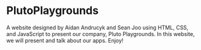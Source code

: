 # PlutoPlaygrounds
<p>A website designed by Aidan Andrucyk and Sean Joo using HTML, CSS, and JavaScript to present our company, Pluto Playgrounds. In this website, we will present and talk about our apps. Enjoy! </p>
